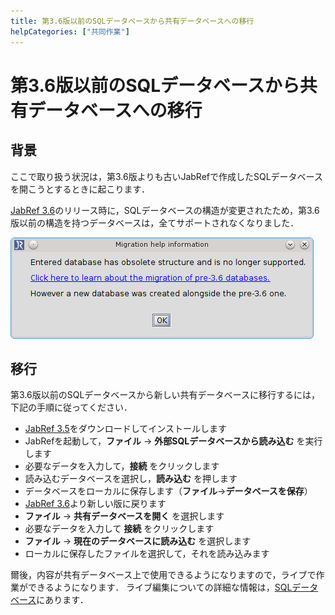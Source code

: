```yaml
---
title: 第3.6版以前のSQLデータベースから共有データベースへの移行
helpCategories: ["共同作業"]
---
```


# 第3.6版以前のSQLデータベースから共有データベースへの移行

## 背景

ここで取り扱う状況は，第3.6版よりも古いJabRefで作成したSQLデータベースを開こうとするときに起こります．

[JabRef 3.6](https://github.com/JabRef/jabref/releases/tag/v3.6)のリリース時に，SQLデータベースの構造が変更されたため，第3.6版以前の構造を持つデータベースは，全てサポートされなくなりました．

![Screenshot of migration popup](../en/images/migrate-pre-3.6-db.png)

## 移行

第3.6版以前のSQLデータベースから新しい共有データベースに移行するには，下記の手順に従ってください．

-	[JabRef 3.5](https://github.com/JabRef/jabref/releases/tag/v3.5)をダウンロードしてインストールします
-	JabRefを起動して，**ファイル** → **外部SQLデータベースから読み込む** を実行します
-	必要なデータを入力して，**接続** をクリックします
-	読み込むデータベースを選択し，**読み込む** を押します
-	データベースをローカルに保存します（**ファイル**→**データベースを保存**）
-	[JabRef 3.6](https://github.com/JabRef/jabref/releases/tag/v3.6)より新しい版に戻ります
-	**ファイル** → **共有データベースを開く** を選択します
-	必要なデータを入力して **接続** をクリックします
-	**ファイル** → **現在のデータベースに読み込む** を選択します
-	ローカルに保存したファイルを選択して，それを読み込みます

爾後，内容が共有データベース上で使用できるようになりますので，ライブで作業ができるようになります．
ライブ編集についての詳細な情報は，[SQLデータベース](SQLDatabase)にあります．
